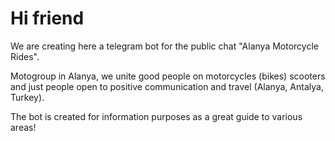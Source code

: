 # Hi friend

We are creating here a telegram bot for the public chat "Alanya Motorcycle Rides".

Motogroup in Alanya, we unite good people on motorcycles (bikes) scooters and just people open to positive communication and travel (Alanya, Antalya, Turkey).

The bot is created for information purposes as a great guide to various areas!
